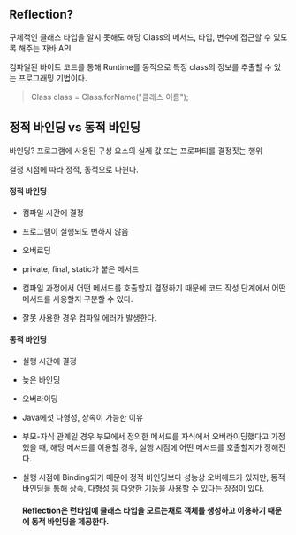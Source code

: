 ## Reflection?
구체적인 클래스 타입을 알지 못해도 해당 Class의 메서드, 타입, 변수에 접근할 수 있도록 해주는 자바 API  

컴파일된 바이트 코드를 통해 Runtime를 동적으로 특정 class의 정보를 추출할 수 있는 프로그래밍 기법이다.  

> Class class = Class.forName("클래스 이름");



## 정적 바인딩 vs 동적 바인딩
바인딩? 프로그램에 사용된 구성 요소의 실제 값 또는 프로퍼티를 결정짓는 행위  

결정 시점에 따라 정적, 동적으로 나뉜다.  

#### 정적 바인딩
- 컴파일 시간에 결정
- 프로그램이 실행되도 변하지 않음
- 오버로딩
- private, final, static가 붙은 메서드

- 컴파일 과정에서 어떤 메서드를 호출할지 결정하기 때문에 코드 작성 단계에서 어떤 메서드를 사용할지 구분할 수 있다.  
- 잘못 사용한 경우 컴파일 에러가 발생한다.

  
#### 동적 바인딩
- 실행 시간에 결정
- 늦은 바인딩
- 오버라이딩
- Java에섯 다형성, 상속이 가능한 이유

- 부모-자식 관계일 경우 부모에서 정의한 메서드를 자식에서 오버라이딩했다고 가정했을 때, 해당 메서드를 이용할 경우, 실행 시점에 어떤 메서드를 호출할지가 정해진다.
- 실행 시점에 Binding되기 때문에 정적 바인딩보다 성능상 오버헤드가 있지만, 동적 바인딩을 통해 상속, 다형성 등 다양한 기능을 사용할 수 있다는 장점이 있다.




  #### Reflection은 런타임에 클래스 타입을 모르는채로 객체를 생성하고 이용하기 때문에 동적 바인딩을 제공한다.


















